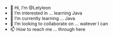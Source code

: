 - 👋 Hi, I’m @Lelyleon
- 👀 I’m interested in ... learning Java
- 🌱 I’m currently learning ... Java
- 💞️ I’m looking to collaborate on ... watever I can
- 📫 How to reach me ... through here 

<!---
Lelyleon/Lelyleon is a ✨ special ✨ repository because its `README.md` (this file) appears on your GitHub profile.
You can click the Preview link to take a look at your changes.
--->

